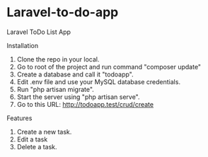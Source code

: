 # Laravel-to-do-app


Laravel ToDo List App 

Installation

1. Clone the repo in your local.
2. Go to root of the project and run command "composer update"
3. Create a database and call it "todoapp".
4. Edit .env file and use your MySQL database credentials.
5. Run "php artisan migrate".
6. Start the server using "php artisan serve".
7. Go to this URL: http://todoapp.test/crud/create

Features
1. Create a new task.
2. Edit a task
3. Delete a task.



